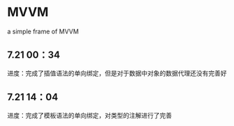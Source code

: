 # MVVM
a simple frame of MVVM

## 7.21 00：34
进度：完成了插值语法的单向绑定，但是对于数据中对象的数据代理还没有完善好

## 7.21 14：04
进度：完成了模板语法的单向绑定，对类型的注解进行了完善
